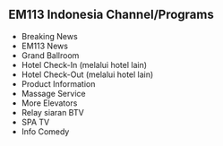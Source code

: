 ## EM113 Indonesia Channel/Programs
* Breaking News
* EM113 News
* Grand Ballroom
* Hotel Check-In (melalui hotel lain)
* Hotel Check-Out (melalui hotel lain)
* Product Information
* Massage Service
* More Elevators
* Relay siaran BTV
* SPA TV
* Info Comedy
